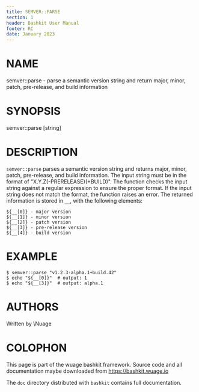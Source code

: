 ```yaml
---
title: SEMVER::PARSE
section: 1
header: Bashkit User Manual
footer: RC
date: January 2023
---
```


# NAME

semver::parse - parse a semantic version string and return major, minor, patch, pre-release, and build information

# SYNOPSIS

semver::parse [string]

# DESCRIPTION

`semver::parse` parses a semantic version string and returns major, minor, patch, pre-release, and build information. The input string must be in the format of "X.Y.Z(-PRERELEASE)(+BUILD)".
The function checks the input string against a regular expression to ensure the proper format. If the input string does not match the format, the function raises an error.
The returned information is stored in `__`, with the following elements:

    ${__[0]} - major version
    ${__[1]} - minor version
    ${__[2]} - patch version
    ${__[3]} - pre-release version
    ${__[4]} - build version

# EXAMPLE

    $ semver::parse "v1.2.3-alpha.1+build.42"
    $ echo "${__[0]}"  # output: 1
    $ echo "${__[3]}"  # output: alpha.1

# AUTHORS
Written by \\Nuage

# COLOPHON
This page is part of the wuage bashkit framework. Source code and all
documentation maybe downloaded from <https://bashkit.wuage.io>

The `doc` directory distributed with `bashkit` contains full documentation.

